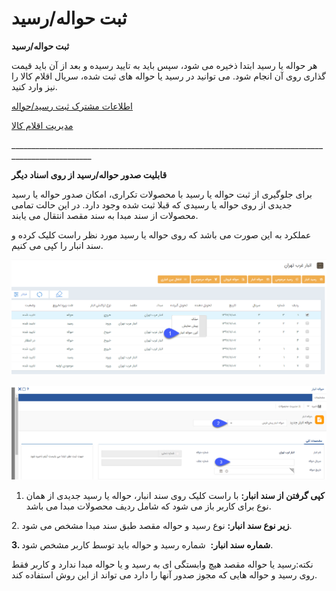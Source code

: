 # ثبت حواله/رسید    

**ثبت حواله/رسید**

هر حواله یا رسید ابتدا ذخیره می شود، سپس باید به تایید رسیده و بعد از آن باید قیمت گذاری روی آن انجام شود. می توانید در رسید یا حواله های ثبت شده، سریال اقلام کالا را نیز وارد کنید.

[اطلاعات مشترک ثبت رسید/حواله](InventoryTransactions/Transactioncommon.md) 

[مدیریت اقلام کالا](InventoryTransactions/StockSerial.md)

\_\_\_\_\_\_\_\_\_\_\_\_\_\_\_\_\_\_\_\_\_\_\_\_\_\_\_\_\_\_\_\_\_\_\_\_\_\_\_\_\_\_\_\_\_\_\_\_\_\_\_\_\_\_\_\_\_\_\_\_\_\_\_\_\_\_\_\_\_\_\_\_\_\_\_\_\_\_\_\_\_\_\_\_\_\_\_\_\_\_\_\_\_\_\_\_\_\_

**قابلیت صدور حواله/رسید از روی اسناد دیگر**

برای جلوگیری از ثبت حواله یا رسید با محصولات تکراری، امکان صدور حواله یا رسید جدیدی از روی حواله یا رسیدی که قبلا ثبت شده وجود دارد. در این حالت تمامی محصولات از سند مبدا به سند مقصد انتقال می یابند.

عملکرد به این صورت می باشد که روی حواله یا رسید مورد نظر راست کلیک کرده و سند انبار را کپی می کنیم.

![](InventoryTransaction1.png) 

 ![](InventoryTransaction2.png) 

1. **کپی گرفتن از سند انبار:** با راست کلیک روی سند انبار، حواله یا رسید جدیدی از همان نوع برای کاربر باز می شود که شامل ردیف محصولات مبدا می باشد.

2. **زیر نوع سند انبار:** نوع رسید و حواله مقصد طبق سند مبدا مشخص می شود.

**3\. شماره سند انبار:**   شماره رسید و حواله باید توسط کاربر مشخص شود.

نکته:رسید یا حواله مقصد هیچ وابستگی ای به رسید و یا حواله مبدا ندارد و کاربر فقط روی رسید و حواله هایی که مجوز صدور آنها را دارد می تواند از این روش استفاده کند.